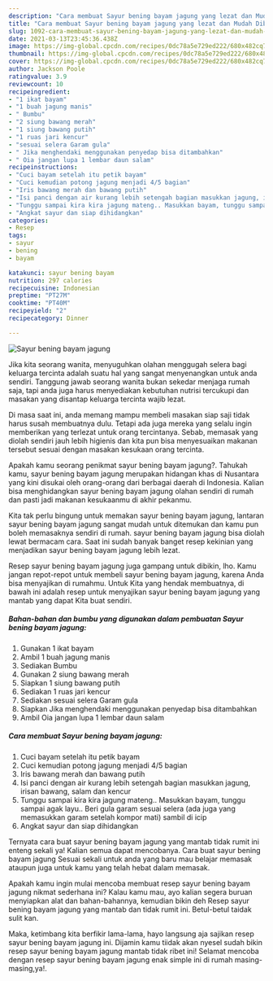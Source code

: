 ```yaml
---
description: "Cara membuat Sayur bening bayam jagung yang lezat dan Mudah Dibuat"
title: "Cara membuat Sayur bening bayam jagung yang lezat dan Mudah Dibuat"
slug: 1092-cara-membuat-sayur-bening-bayam-jagung-yang-lezat-dan-mudah-dibuat
date: 2021-03-13T23:45:36.438Z
image: https://img-global.cpcdn.com/recipes/0dc78a5e729ed222/680x482cq70/sayur-bening-bayam-jagung-foto-resep-utama.jpg
thumbnail: https://img-global.cpcdn.com/recipes/0dc78a5e729ed222/680x482cq70/sayur-bening-bayam-jagung-foto-resep-utama.jpg
cover: https://img-global.cpcdn.com/recipes/0dc78a5e729ed222/680x482cq70/sayur-bening-bayam-jagung-foto-resep-utama.jpg
author: Jackson Poole
ratingvalue: 3.9
reviewcount: 10
recipeingredient:
- "1 ikat bayam"
- "1 buah jagung manis"
- " Bumbu"
- "2 siung bawang merah"
- "1 siung bawang putih"
- "1 ruas jari kencur"
- "sesuai selera Garam gula"
- " Jika menghendaki menggunakan penyedap bisa ditambahkan"
- " Oia jangan lupa 1 lembar daun salam"
recipeinstructions:
- "Cuci bayam setelah itu petik bayam"
- "Cuci kemudian potong jagung menjadi 4/5 bagian"
- "Iris bawang merah dan bawang putih"
- "Isi panci dengan air kurang lebih setengah bagian masukkan jagung, irisan bawang, salam dan kencur"
- "Tunggu sampai kira kira jagung mateng.. Masukkan bayam, tunggu sampai agak layu.. Beri gula garam sesuai selera (ada juga yang memasukkan garam setelah kompor mati) sambil di icip"
- "Angkat sayur dan siap dihidangkan"
categories:
- Resep
tags:
- sayur
- bening
- bayam

katakunci: sayur bening bayam 
nutrition: 297 calories
recipecuisine: Indonesian
preptime: "PT27M"
cooktime: "PT40M"
recipeyield: "2"
recipecategory: Dinner

---
```



![Sayur bening bayam jagung](https://img-global.cpcdn.com/recipes/0dc78a5e729ed222/680x482cq70/sayur-bening-bayam-jagung-foto-resep-utama.jpg)

Jika kita seorang wanita, menyuguhkan olahan menggugah selera bagi keluarga tercinta adalah suatu hal yang sangat menyenangkan untuk anda sendiri. Tanggung jawab seorang  wanita bukan sekedar menjaga rumah saja, tapi anda juga harus menyediakan kebutuhan nutrisi tercukupi dan masakan yang disantap keluarga tercinta wajib lezat.

Di masa  saat ini, anda memang mampu membeli masakan siap saji tidak harus susah membuatnya dulu. Tetapi ada juga mereka yang selalu ingin memberikan yang terlezat untuk orang tercintanya. Sebab, memasak yang diolah sendiri jauh lebih higienis dan kita pun bisa menyesuaikan makanan tersebut sesuai dengan masakan kesukaan orang tercinta. 



Apakah kamu seorang penikmat sayur bening bayam jagung?. Tahukah kamu, sayur bening bayam jagung merupakan hidangan khas di Nusantara yang kini disukai oleh orang-orang dari berbagai daerah di Indonesia. Kalian bisa menghidangkan sayur bening bayam jagung olahan sendiri di rumah dan pasti jadi makanan kesukaanmu di akhir pekanmu.

Kita tak perlu bingung untuk memakan sayur bening bayam jagung, lantaran sayur bening bayam jagung sangat mudah untuk ditemukan dan kamu pun boleh memasaknya sendiri di rumah. sayur bening bayam jagung bisa diolah lewat bermacam cara. Saat ini sudah banyak banget resep kekinian yang menjadikan sayur bening bayam jagung lebih lezat.

Resep sayur bening bayam jagung juga gampang untuk dibikin, lho. Kamu jangan repot-repot untuk membeli sayur bening bayam jagung, karena Anda bisa menyajikan di rumahmu. Untuk Kita yang hendak membuatnya, di bawah ini adalah resep untuk menyajikan sayur bening bayam jagung yang mantab yang dapat Kita buat sendiri.

<!--inarticleads1-->

##### Bahan-bahan dan bumbu yang digunakan dalam pembuatan Sayur bening bayam jagung:

1. Gunakan 1 ikat bayam
1. Ambil 1 buah jagung manis
1. Sediakan  Bumbu
1. Gunakan 2 siung bawang merah
1. Siapkan 1 siung bawang putih
1. Sediakan 1 ruas jari kencur
1. Sediakan sesuai selera Garam gula
1. Siapkan  Jika menghendaki menggunakan penyedap bisa ditambahkan
1. Ambil  Oia jangan lupa 1 lembar daun salam




<!--inarticleads2-->

##### Cara membuat Sayur bening bayam jagung:

1. Cuci bayam setelah itu petik bayam
1. Cuci kemudian potong jagung menjadi 4/5 bagian
1. Iris bawang merah dan bawang putih
1. Isi panci dengan air kurang lebih setengah bagian masukkan jagung, irisan bawang, salam dan kencur
1. Tunggu sampai kira kira jagung mateng.. Masukkan bayam, tunggu sampai agak layu.. Beri gula garam sesuai selera (ada juga yang memasukkan garam setelah kompor mati) sambil di icip
1. Angkat sayur dan siap dihidangkan




Ternyata cara buat sayur bening bayam jagung yang mantab tidak rumit ini enteng sekali ya! Kalian semua dapat mencobanya. Cara buat sayur bening bayam jagung Sesuai sekali untuk anda yang baru mau belajar memasak ataupun juga untuk kamu yang telah hebat dalam memasak.

Apakah kamu ingin mulai mencoba membuat resep sayur bening bayam jagung nikmat sederhana ini? Kalau kamu mau, ayo kalian segera buruan menyiapkan alat dan bahan-bahannya, kemudian bikin deh Resep sayur bening bayam jagung yang mantab dan tidak rumit ini. Betul-betul taidak sulit kan. 

Maka, ketimbang kita berfikir lama-lama, hayo langsung aja sajikan resep sayur bening bayam jagung ini. Dijamin kamu tiidak akan nyesel sudah bikin resep sayur bening bayam jagung mantab tidak ribet ini! Selamat mencoba dengan resep sayur bening bayam jagung enak simple ini di rumah masing-masing,ya!.

